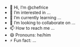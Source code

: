 - 👋 Hi, I’m @chefrice
- 👀 I’m interested in ...
- 🌱 I’m currently learning ...
- 💞️ I’m looking to collaborate on ...
- 📫 How to reach me ...
- 😄 Pronouns: he/him
- ⚡ Fun fact: ...

<!---
chefrice/chefrice is a ✨ special ✨ repository because its `README.md` (this file) appears on your GitHub profile.
You can click the Preview link to take a look at your changes.
--->
